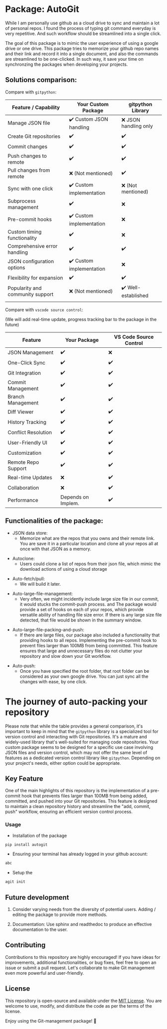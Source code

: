 # Package: AutoGit

While I am personally use github as a cloud drive to sync and maintain a lot of personal repos. I found the process of typing git command everyday is very repetitive. And such workflow should be streamlined into a single click. 

The goal of this package is to mimic the user experience of using a google drive or one drive. This package tries to memorize your github repo names and their link and record it into a single document, and also the commands are streamlined to be one-clicked. In such way, it save your time on synchronzing the packages when developing your projects. 

## Solutions comparison: 

Compare with `gitpython`:

| Feature / Capability            | Your Custom Package       | gitpython Library         |
|---------------------------------|---------------------------|---------------------------|
| Manage JSON file                | ✔️ Custom JSON handling   | ❌ JSON handling only     |
| Create Git repositories         | ✔️                        | ✔️                        |
| Commit changes                  | ✔️                        | ✔️                        |
| Push changes to remote          | ✔️                        | ✔️                        |
| Pull changes from remote        | ❌ (Not mentioned)        | ✔️                        |
| Sync with one click             | ✔️ Custom implementation  | ❌ (Not mentioned)        |
| Subprocess management           | ✔️                        | ❌                        |
| Pre-commit hooks                | ✔️ Custom implementation  | ❌                        |
| Custom timing functionality     | ✔️                        | ❌                        |
| Comprehensive error handling    | ✔️                        | ✔️                        |
| JSON configuration options      | ✔️ Custom implementation  | ❌                        |
| Flexibility for expansion       | ✔️                        | ✔️                        |
| Popularity and community support| ❌ (Not mentioned)        | ✔️ Well-established       |
|                                 |

Compare with `vscode source control`:

(We will add real-time update, progress tracking bar to the package in the future)

| Feature             | Your Package         | VS Code Source Control |
|---------------------|----------------------|------------------------|
| JSON Management     | ✔️                    | ❌                      |
| One-Click Sync      | ✔️                    | ✔️                      |
| Git Integration     | ✔️                    | ✔️                      |
| Commit Management   | ✔️                    | ✔️                      |
| Branch Management   | ✔️                    | ✔️                      |
| Diff Viewer         | ✔️                    | ✔️                      |
| History Tracking    | ✔️                    | ✔️                      |
| Conflict Resolution| ✔️                    | ✔️                      |
| User-Friendly UI    | ✔️                    | ✔️                      |
| Customization       | ✔️                    | ✔️                      |
| Remote Repo Support | ✔️                    | ✔️                      |
| Real-time Updates   | ❌                      | ✔️                      |
| Collaboration       | ❌                      | ✔️                      |
| Performance         | Depends on Implem.   | ✔️                      |



## Functionalities of the package: 

- JSON data store: 
    - Memorize what are the repos that you owns and their remote link. You are save it in a particular location and clone all your repos all at once with that JSON as a memory. 
>>
- Autoclone: 
    - Users could clone a list of repos from their json file, which mimic the download actions of using a cloud storage
>>
- Auto-fetch/pull:
    - We will build it later. 
>>
- Auto-large-file-management: 
    - Very often, we might incidently include large size file in our commit, it would stucks the commit-push process. and The package would provide a set of hooks on each of your repos, which provide versatile ability of handling file size error. If there is any large size file detected, that file would be shown in the summary window.
>>
- Auto-large-file-packing-and-push: 
    - If there are large files, our package also included a functionality that providing hooks to all repos. Implementing the pre-commit hook to prevent files larger than 100MB from being committed. This feature ensures that large and unnecessary files do not clutter your repository and slow down your Git workflow.
>>
- Auto-push: 
    - Once you have specified the root folder, that root folder can be considered as your own google drive. You can just sync all the changes with ease, by one click. 
>>


# The journey of auto-packing your repository


Please note that while the table provides a general comparison, it's important to keep in mind that the `gitpython` library is a specialized tool for version control and interacting with Git repositories. It's a mature and widely-used library that's well-suited for managing code repositories. Your custom package seems to be designed for a specific use case involving JSON files and version control, which may not offer the same level of features as a dedicated version control library like `gitpython`. Depending on your project's needs, either option could be appropriate.



## Key Feature

One of the main highlights of this repository is the implementation of a pre-commit hook that prevents files larger than 100MB from being added, committed, and pushed into your Git repositories. This feature is designed to maintain a clean repository history and streamline the "add, commit, push" workflow, ensuring an efficient version control process.


### Usage

- Installation of the package
```bash
pip install autogit
```

- Ensuring your terminal has already logged in your github account:
```bash
abc
```


- Setup the 
```bash
agit init
```

## Future development

1. Consider varying needs from the diversity of potential users. Adding / editing the package to provide more methods.

2. Documentation: Use sphinx and readthedoc to produce an effective documentation to the user. 



## Contributing

Contributions to this repository are highly encouraged! If you have ideas for improvements, additional functionalities, or bug fixes, feel free to open an issue or submit a pull request. Let's collaborate to make Git management even more powerful and user-friendly.

## License

This repository is open-source and available under the [MIT License](LICENSE). You are welcome to use, modify, and distribute the code as per the terms of the license.

Enjoy using the Git-management package! 🚀
